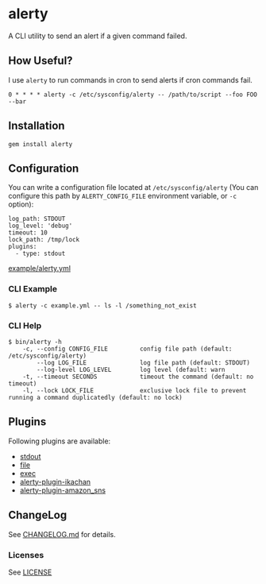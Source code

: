 # alerty

A CLI utility to send an alert if a given command failed. 

## How Useful?

I use `alerty` to run commands in cron to send alerts if cron commands fail.

```
0 * * * * alerty -c /etc/sysconfig/alerty -- /path/to/script --foo FOO --bar
```

## Installation

```
gem install alerty
```

## Configuration

You can write a configuration file located at `/etc/sysconfig/alerty` (You can configure this path by `ALERTY_CONFIG_FILE` environment variable, or `-c` option):

```
log_path: STDOUT
log_level: 'debug'
timeout: 10
lock_path: /tmp/lock
plugins:
  - type: stdout
```

[example/alerty.yml](./example/alerty.yml)

### CLI Example

```
$ alerty -c example.yml -- ls -l /something_not_exist
```

### CLI Help

```
$ bin/alerty -h
    -c, --config CONFIG_FILE         config file path (default: /etc/sysconfig/alerty)
        --log LOG_FILE               log file path (default: STDOUT)
        --log-level LOG_LEVEL        log level (default: warn
    -t, --timeout SECONDS            timeout the command (default: no timeout)
    -l, --lock LOCK_FILE             exclusive lock file to prevent running a command duplicatedly (default: no lock)
```

## Plugins

Following plugins are available:

* [stdout](./lib/alerty/plugin/stdout.rb)
* [file](./lib/alerty/plugin/file.rb)
* [exec](./lib/alerty/plugin/exec.rb)
* [alerty-plugin-ikachan](https://github.com/sonots/alerty-plugin-ikachan)
* [alerty-plugin-amazon_sns](https://github.com/sonots/alerty-plugin-amazon_sns)

## ChangeLog

See [CHANGELOG.md](CHANGELOG.md) for details.

### Licenses

See [LICENSE](LICENSE)
